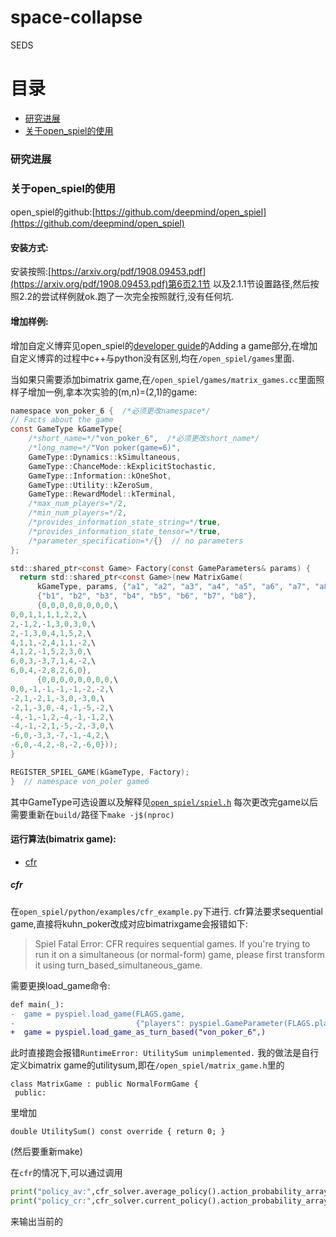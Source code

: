 # space-collapse
SEDS

# 目录

* [研究进展](#研究进展)
* [关于open_spiel的使用](#关于open_spiel的使用)

### 研究进展


### 关于open_spiel的使用
open_spiel的github:[https://github.com/deepmind/open_spiel](https://github.com/deepmind/open_spiel)

#### 安装方式:
安装按照:[https://arxiv.org/pdf/1908.09453.pdf](https://arxiv.org/pdf/1908.09453.pdf)第6页2.1节
以及2.1.1节设置路径,然后按照2.2的尝试样例就ok.跑了一次完全按照就行,没有任何坑.

#### 增加样例:
增加自定义博弈见open_spiel的[developer guide](https://github.com/deepmind/open_spiel/blob/master/docs/developer_guide.md)的Adding a game部分,在增加自定义博弈的过程中c++与python没有区别,均在`/open_spiel/games`里面.

当如果只需要添加bimatrix game,在`/open_spiel/games/matrix_games.cc`里面照样子增加一例,拿本次实验的(m,n)=(2,1)的game:
```c
namespace von_poker_6 {  /*必须更改namespace*/
// Facts about the game
const GameType kGameType{
    /*short_name=*/"von_poker_6",  /*必须更改short_name*/
    /*long_name=*/"Von poker(game=6)",
    GameType::Dynamics::kSimultaneous,
    GameType::ChanceMode::kExplicitStochastic,
    GameType::Information::kOneShot,
    GameType::Utility::kZeroSum,
    GameType::RewardModel::kTerminal,
    /*max_num_players=*/2,
    /*min_num_players=*/2,
    /*provides_information_state_string=*/true,
    /*provides_information_state_tensor=*/true,
    /*parameter_specification=*/{}  // no parameters
};

std::shared_ptr<const Game> Factory(const GameParameters& params) {
  return std::shared_ptr<const Game>(new MatrixGame(
      kGameType, params, {"a1", "a2", "a3", "a4", "a5", "a6", "a7", "a8"},
      {"b1", "b2", "b3", "b4", "b5", "b6", "b7", "b8"}, 
      {0,0,0,0,0,0,0,0,\ 
0,0,1,1,1,1,2,2,\ 
2,-1,2,-1,3,0,3,0,\ 
2,-1,3,0,4,1,5,2,\ 
4,1,1,-2,4,1,1,-2,\ 
4,1,2,-1,5,2,3,0,\ 
6,0,3,-3,7,1,4,-2,\ 
6,0,4,-2,8,2,6,0},
      {0,0,0,0,0,0,0,0,\ 
0,0,-1,-1,-1,-1,-2,-2,\ 
-2,1,-2,1,-3,0,-3,0,\ 
-2,1,-3,0,-4,-1,-5,-2,\ 
-4,-1,-1,2,-4,-1,-1,2,\ 
-4,-1,-2,1,-5,-2,-3,0,\ 
-6,0,-3,3,-7,-1,-4,2,\ 
-6,0,-4,2,-8,-2,-6,0}));
}

REGISTER_SPIEL_GAME(kGameType, Factory);
}  // namespace von_poler game6
```
其中GameType可选设置以及解释见[`open_spiel/spiel.h`](https://github.com/deepmind/open_spiel/blob/master/open_spiel/spiel.h)
每次更改完game以后需要重新在`build/`路径下`make -j$(nproc)`

#### 运行算法(bimatrix game):
* [cfr](#####cfr)
##### cfr
在`open_spiel/python/examples/cfr_example.py`下进行.
cfr算法要求sequential game,直接将kuhn_poker改成对应bimatrixgame会报错如下:
>Spiel Fatal Error: CFR requires sequential games. If you're trying to run it on a simultaneous (or normal-form) game, please first transform it using turn_based_simultaneous_game.

需要更换load_game命令:
```diff
def main(_):
-  game = pyspiel.load_game(FLAGS.game,
-                           {"players": pyspiel.GameParameter(FLAGS.players)})
+  game = pyspiel.load_game_as_turn_based("von_poker_6",)
```

此时直接跑会报错`RuntimeError: UtilitySum unimplemented.`
我的做法是自行定义bimatrix game的utilitysum,即在`/open_spiel/matrix_game.h`里的
```
class MatrixGame : public NormalFormGame {
 public:
```
 
 里增加
 ```
 double UtilitySum() const override { return 0; }
 ```
 (然后要重新make)

 在`cfr`的情况下,可以通过调用
 
 ```py
 print("policy_av:",cfr_solver.average_policy().action_probability_array)
 print("policy_cr:",cfr_solver.current_policy().action_probability_array)
 ```
来输出当前的

    

